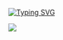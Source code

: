 [![Typing SVG](https://readme-typing-svg.demolab.com?font=Pacifico&weight=800&duration=3000&pause=1008&color=14CD43&width=435&lines=Hello+world!+I'm+Freddy+Hernandez;Welcome+to+my+GitHub)](https://git.io/typing-svg)
<div align="left">
  <img src="https://skillicons.dev/icons?i=r,py,cpp,git,html" />
</div>

